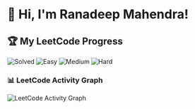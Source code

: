# 👋 Hi, I'm Ranadeep Mahendra!

## 🏆 My LeetCode Progress

![Solved](https://img.shields.io/badge/Solved-73/3686-blue?cache=1757987497) ![Easy](https://img.shields.io/badge/Easy-41/899-brightgreen?cache=1757987497) ![Medium](https://img.shields.io/badge/Medium-31/1918-orange?cache=1757987497) ![Hard](https://img.shields.io/badge/Hard-1/869-red?cache=1757987497)

### 📊 LeetCode Activity Graph

![LeetCode Activity Graph](https://leetcard.jacoblin.cool/ranadeep_mahendra2426?theme=dark&font=Karma&ext=heatmap&cache=1757987497)
